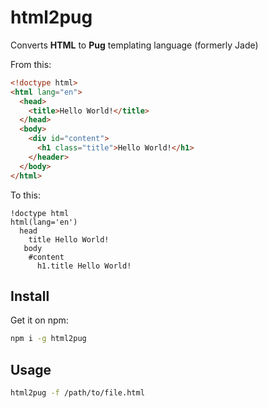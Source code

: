 # html2pug
Converts **HTML** to **Pug** templating language (formerly Jade)

From this:
```html
<!doctype html>
<html lang="en">
  <head>
    <title>Hello World!</title>
  </head>
  <body>
    <div id="content">
      <h1 class="title">Hello World!</h1>
    </header>
  </body>
</html>
```

To this:
```pug
!doctype html
html(lang='en')
  head
    title Hello World!
   body
    #content
      h1.title Hello World!
```

## Install

Get it on npm:

```bash
npm i -g html2pug
```

## Usage

```bash
html2pug -f /path/to/file.html
```
